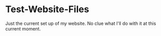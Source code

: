 # Test-Website-Files
Just the current set up of my website. No clue what I'll do with it at this current moment.
